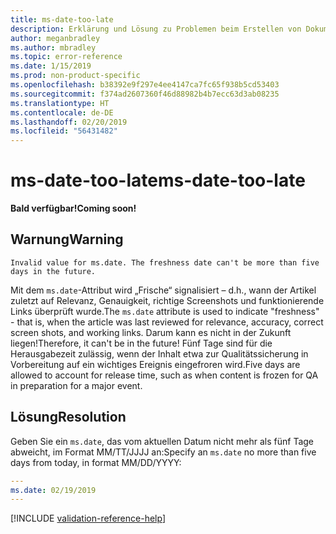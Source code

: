 ```yaml
---
title: ms-date-too-late
description: Erklärung und Lösung zu Problemen beim Erstellen von Dokumentationsartikeln – ms-date-too-late
author: meganbradley
ms.author: mbradley
ms.topic: error-reference
ms.date: 1/15/2019
ms.prod: non-product-specific
ms.openlocfilehash: b38392e9f297e4ee4147ca7fc65f938b5cd53403
ms.sourcegitcommit: f374ad2607360f46d88982b4b7ecc63d3ab08235
ms.translationtype: HT
ms.contentlocale: de-DE
ms.lasthandoff: 02/20/2019
ms.locfileid: "56431482"
---
```

# <a name="ms-date-too-late"></a><span data-ttu-id="babc6-103">ms-date-too-late</span><span class="sxs-lookup"><span data-stu-id="babc6-103">ms-date-too-late</span></span>

<span data-ttu-id="babc6-104">**Bald verfügbar!**</span><span class="sxs-lookup"><span data-stu-id="babc6-104">**Coming soon!**</span></span>

## <a name="warning"></a><span data-ttu-id="babc6-105">Warnung</span><span class="sxs-lookup"><span data-stu-id="babc6-105">Warning</span></span>

`Invalid value for ms.date. The freshness date can't be more than five days in the future.`

<span data-ttu-id="babc6-106">Mit dem `ms.date`-Attribut wird „Frische“ signalisiert – d.h., wann der Artikel zuletzt auf Relevanz, Genauigkeit, richtige Screenshots und funktionierende Links überprüft wurde.</span><span class="sxs-lookup"><span data-stu-id="babc6-106">The `ms.date` attribute is used to indicate "freshness" - that is, when the article was last reviewed for relevance, accuracy, correct screen shots, and working links.</span></span> <span data-ttu-id="babc6-107">Darum kann es nicht in der Zukunft liegen!</span><span class="sxs-lookup"><span data-stu-id="babc6-107">Therefore, it can't be in the future!</span></span> <span data-ttu-id="babc6-108">Fünf Tage sind für die Herausgabezeit zulässig, wenn der Inhalt etwa zur Qualitätssicherung in Vorbereitung auf ein wichtiges Ereignis eingefroren wird.</span><span class="sxs-lookup"><span data-stu-id="babc6-108">Five days are allowed to account for release time, such as when content is frozen for QA in preparation for a major event.</span></span>

## <a name="resolution"></a><span data-ttu-id="babc6-109">Lösung</span><span class="sxs-lookup"><span data-stu-id="babc6-109">Resolution</span></span>

<span data-ttu-id="babc6-110">Geben Sie ein `ms.date`, das vom aktuellen Datum nicht mehr als fünf Tage abweicht, im Format MM/TT/JJJJ an:</span><span class="sxs-lookup"><span data-stu-id="babc6-110">Specify an `ms.date` no more than five days from today, in format MM/DD/YYYY:</span></span>

```yml
---
ms.date: 02/19/2019
---
```

<!--make sure to add this file to your includes folder and verify the path-->
[!INCLUDE [validation-reference-help](includes/validation-reference-help.md)]
